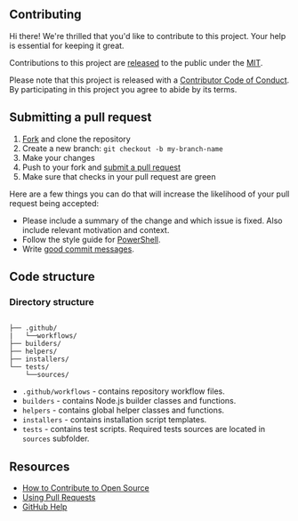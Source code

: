 ## Contributing

[fork]: https://github.com/actions/node-versions/fork  
[pr]: https://github.com/actions/node-versions/compare  
[code-of-conduct]: CODE_OF_CONDUCT.md  

Hi there! We're thrilled that you'd like to contribute to this project. Your help is essential for keeping it great.

Contributions to this project are [released](https://help.github.com/articles/github-terms-of-service/#6-contributions-under-repository-license) to the public under the [MIT](LICENSE.md).

Please note that this project is released with a [Contributor Code of Conduct][code-of-conduct]. By participating in this project you agree to abide by its terms.

## Submitting a pull request

1. [Fork][fork] and clone the repository
1. Create a new branch: `git checkout -b my-branch-name`
1. Make your changes
1. Push to your fork and [submit a pull request][pr]
1. Make sure that checks in your pull request are green

Here are a few things you can do that will increase the likelihood of your pull request being accepted:

- Please include a summary of the change and which issue is fixed. Also include relevant motivation and context.
- Follow the style guide for [PowerShell](https://github.com/PoshCode/PowerShellPracticeAndStyle).
- Write [good commit messages](http://tbaggery.com/2008/04/19/a-note-about-git-commit-messages.html).

## Code structure

### Directory structure
```

├── .github/
|   └──workflows/
├── builders/
├── helpers/
├── installers/
└── tests/
    └──sources/
```
- `.github/workflows` - contains repository workflow files.
- `builders` - contains Node.js builder classes and functions.
- `helpers` - contains global helper classes and functions.
- `installers` - contains installation script templates.
- `tests` - contains test scripts. Required tests sources are located in `sources` subfolder.

## Resources

- [How to Contribute to Open Source](https://opensource.guide/how-to-contribute/)
- [Using Pull Requests](https://help.github.com/articles/about-pull-requests/)
- [GitHub Help](https://help.github.com)
